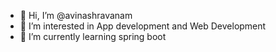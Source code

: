 - 👋 Hi, I’m @avinashravanam
- 👀 I’m interested in App development and Web Development
- 🌱 I’m currently learning spring boot


<!---
avinashravanam/avinashravanam is a ✨ special ✨ repository because its `README.md` (this file) appears on your GitHub profile.
You can click the Preview link to take a look at your changes.
--->
